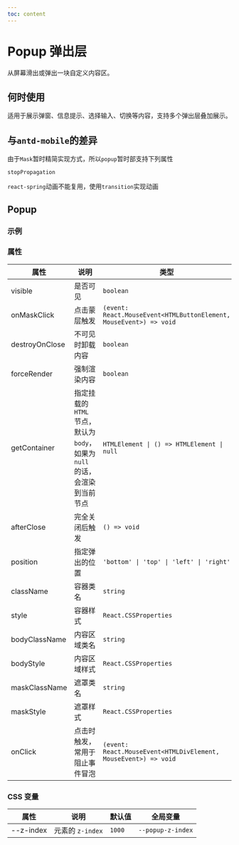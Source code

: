 ```yaml
---
toc: content
---
```


# Popup 弹出层

从屏幕滑出或弹出一块自定义内容区。

## 何时使用

适用于展示弹窗、信息提示、选择输入、切换等内容，支持多个弹出层叠加展示。

## 与`antd-mobile`的差异

由于`Mask`暂时精简实现方式，所以`popup`暂时部支持下列属性

`stopPropagation`

`react-spring`动画不能复用，使用`transition`实现动画

## Popup

### 示例

<code src="./demos/demo1.tsx"></code>

<code src="./demos/demo2.tsx"></code>

### 属性

| 属性           | 说明                                                                        | 类型                                                               | 默认值          |
| -------------- | --------------------------------------------------------------------------- | ------------------------------------------------------------------ | --------------- |
| visible        | 是否可见                                                                    | `boolean`                                                          | `false`         |
| onMaskClick    | 点击蒙层触发                                                                | `(event: React.MouseEvent<HTMLButtonElement, MouseEvent>) => void` | -               |
| destroyOnClose | 不可见时卸载内容                                                            | `boolean`                                                          | `false`         |
| forceRender    | 强制渲染内容                                                                | `boolean`                                                          | `false`         |
| getContainer   | 指定挂载的 `HTML` 节点，默认为 `body`，如果为 `null` 的话，会渲染到当前节点 | `HTMLElement \| () => HTMLElement \| null`                         | `document.body` |
| afterClose     | 完全关闭后触发                                                              | `() => void`                                                       | -               |
| position       | 指定弹出的位置                                                              | `'bottom' \| 'top' \| 'left' \| 'right'`                           | `'bottom'`      |
| className      | 容器类名                                                                    | `string`                                                           | -               |
| style          | 容器样式                                                                    | `React.CSSProperties`                                              | -               |
| bodyClassName  | 内容区域类名                                                                | `string`                                                           | -               |
| bodyStyle      | 内容区域样式                                                                | `React.CSSProperties`                                              | -               |
| maskClassName  | 遮罩类名                                                                    | `string`                                                           | -               |
| maskStyle      | 遮罩样式                                                                    | `React.CSSProperties`                                              | -               |
| onClick        | 点击时触发，常用于阻止事件冒泡                                              | `(event: React.MouseEvent<HTMLDivElement, MouseEvent>) => void`    | -               |

### CSS 变量

| 属性      | 说明             | 默认值 | 全局变量          |
| --------- | ---------------- | ------ | ----------------- |
| --z-index | 元素的 `z-index` | `1000` | `--popup-z-index` |
